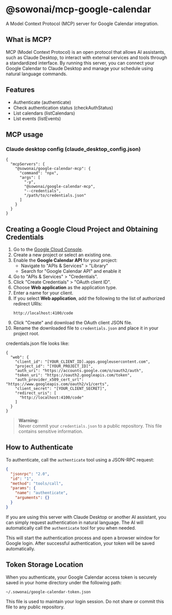 # @sowonai/mcp-google-calendar

A Model Context Protocol (MCP) server for Google Calendar integration.

## What is MCP?

MCP (Model Context Protocol) is an open protocol that allows AI assistants, such as Claude Desktop, to interact with external services and tools through a standardized interface. By running this server, you can connect your Google Calendar to Claude Desktop and manage your schedule using natural language commands.

## Features

- Authenticate (authenticate)
- Check authentication status (checkAuthStatus)
- List calendars (listCalendars)
- List events (listEvents)

## MCP usage
### Claude desktop config (claude_desktop_config.json)
```
{
  "mcpServers": {
    "@sowonai/google-calendar-mcp": {
      "command": "npx",
      "args": [
        "-y", 
        "@sowonai/google-calendar-mcp", 
        "--credentials", 
        "/path/to/credentials.json"
      ]
    }
  }
}
```

## Creating a Google Cloud Project and Obtaining Credentials

1. Go to the [Google Cloud Console](https://console.cloud.google.com/).
2. Create a new project or select an existing one.
3. Enable the **Google Calendar API** for your project:
   - Navigate to "APIs & Services" > "Library"
   - Search for "Google Calendar API" and enable it
4. Go to "APIs & Services" > "Credentials".
5. Click "Create Credentials" > "OAuth client ID".
6. Choose **Web application** as the application type.
7. Enter a name for your client.
8. If you select **Web application**, add the following to the list of authorized redirect URIs:
   ```
   http://localhost:4100/code
   ```
9. Click "Create" and download the OAuth client JSON file.
10. Rename the downloaded file to `credentials.json` and place it in your project root.

credentials.json file looks like:
```
{
  "web": {
    "client_id": "[YOUR_CLIENT_ID].apps.googleusercontent.com",
    "project_id": "[YOUR_PROJECT_ID]",
    "auth_uri": "https://accounts.google.com/o/oauth2/auth",
    "token_uri": "https://oauth2.googleapis.com/token",
    "auth_provider_x509_cert_url": "https://www.googleapis.com/oauth2/v1/certs",
    "client_secret": "[YOUR_CLIENT_SECRET]",
    "redirect_uris": [
      "http://localhost:4100/code"
    ]
  }
}
```

> **Warning:**  
> Never commit your `credentials.json` to a public repository. This file contains sensitive information.

## How to Authenticate

To authenticate, call the `authenticate` tool using a JSON-RPC request:

```json
{
  "jsonrpc": "2.0",
  "id": "1",
  "method": "tools/call",
  "params": {
    "name": "authenticate",
    "arguments": {}
  }
}
```

If you are using this server with Claude Desktop or another AI assistant, you can simply request authentication in natural language. The AI will automatically call the `authenticate` tool for you when needed.

This will start the authentication process and open a browser window for Google login. After successful authentication, your token will be saved automatically.

## Token Storage Location

When you authenticate, your Google Calendar access token is securely saved in your home directory under the following path:

```
~/.sowonai/google-calendar-token.json
```

This file is used to maintain your login session. Do not share or commit this file to any public repository.

